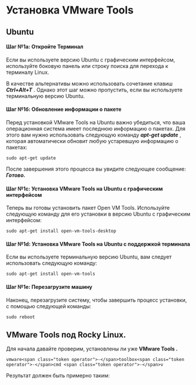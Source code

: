 # Установка VMware Tools 

##  Ubuntu

#### Шаг №1а: Откройте Терминал

Если вы используете версию Ubuntu с графическим интерфейсом, используйте боковую панель или строку поиска для перехода к терминалу Linux.

В качестве альтернативы можно использовать сочетание клавиш **_Ctrl+Alt+T_** . Однако этот шаг можно пропустить, если вы используете терминальную версию Ubuntu.

#### Шаг №1б: Обновление информации о пакете

Перед установкой VMware Tools на Ubuntu важно убедиться, что ваша операционная система имеет последнюю информацию о пакетах. Для этого вам нужно использовать следующую команду **_apt-get update_** , которая автоматически обновит любую устаревшую информацию о пакетах:

```
sudo apt-get update
```

После завершения этого процесса вы увидите следующее сообщение: **_Готово._**

#### Шаг №1c: Установка VMware Tools на Ubuntu с графическим интерфейсом

Теперь вы готовы установить пакет Open VM Tools. Используйте следующую команду для его установки в версию Ubuntu с графическим интерфейсом:

```
sudo apt-get install open-vm-tools-desktop
```

#### Шаг №1d: Установка VMware Tools на Ubuntu с поддержкой терминала

Если вы используете терминальную версию Ubuntu, вам следует использовать следующую команду:

```
sudo apt-get install open-vm-tools
```

#### Шаг №1e: Перезагрузите машину

Наконец, перезагрузите систему, чтобы завершить процесс установки, с помощью следующей команды:

```
sudo reboot
```

## VMware Tools под Rocky Linux.

Для начала давайте проверим, установлены ли уже **VMware Tools .**

```
vmware<span class="token operator">-</span>toolbox<span class="token operator">-</span>cmd <span class="token operator">-</span>v
```

Результат должен быть примерно таким: